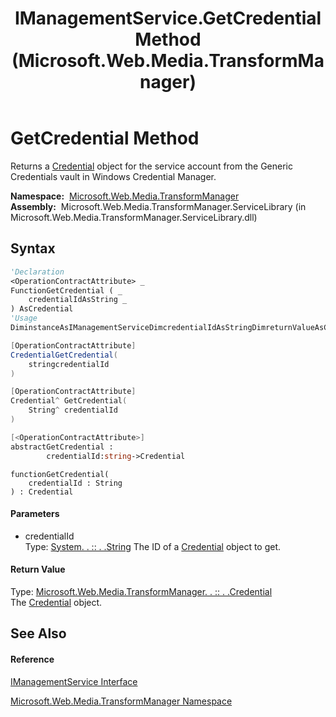 ﻿---
title: IManagementService.GetCredential Method  (Microsoft.Web.Media.TransformManager)
TOCTitle: GetCredential Method
ms:assetid: M:Microsoft.Web.Media.TransformManager.IManagementService.GetCredential(System.String)
ms:mtpsurl: https://msdn.microsoft.com/en-us/library/microsoft.web.media.transformmanager.imanagementservice.getcredential(v=VS.90)
ms:contentKeyID: 35521066
ms.date: 06/14/2012
mtps_version: v=VS.90
f1_keywords:
- Microsoft.Web.Media.TransformManager.IManagementService.GetCredential
dev_langs:
- CSharp
- JScript
- VB
- FSharp
- c++
api_location:
- Microsoft.Web.Media.TransformManager.ServiceLibrary.dll
api_name:
- Microsoft.Web.Media.TransformManager.IManagementService.GetCredential
api_type:
- Managed
topic_type:
- apiref
- kbSyntax
product_family_name: VS
ROBOTS: INDEX,FOLLOW
---

# GetCredential Method

Returns a [Credential](credential-class-microsoft-web-media-transformmanager.md) object for the service account from the Generic Credentials vault in Windows Credential Manager.

**Namespace:**  [Microsoft.Web.Media.TransformManager](microsoft-web-media-transformmanager-namespace.md)  
**Assembly:**  Microsoft.Web.Media.TransformManager.ServiceLibrary (in Microsoft.Web.Media.TransformManager.ServiceLibrary.dll)

## Syntax

``` vb
'Declaration
<OperationContractAttribute> _
FunctionGetCredential ( _
    credentialIdAsString _
) AsCredential
'Usage
DiminstanceAsIManagementServiceDimcredentialIdAsStringDimreturnValueAsCredentialreturnValue = instance.GetCredential(credentialId)
```

``` csharp
[OperationContractAttribute]
CredentialGetCredential(
    stringcredentialId
)
```

``` c++
[OperationContractAttribute]
Credential^ GetCredential(
    String^ credentialId
)
```

``` fsharp
[<OperationContractAttribute>]
abstractGetCredential : 
        credentialId:string->Credential
```

``` jscript
functionGetCredential(
    credentialId : String
) : Credential
```

#### Parameters

  - credentialId  
    Type: [System. . :: . .String](https://msdn.microsoft.com/en-us/library/s1wwdcbf\(v=vs.90\))  
    The ID of a [Credential](credential-class-microsoft-web-media-transformmanager.md) object to get.  

#### Return Value

Type: [Microsoft.Web.Media.TransformManager. . :: . .Credential](credential-class-microsoft-web-media-transformmanager.md)  
The [Credential](credential-class-microsoft-web-media-transformmanager.md) object.  

## See Also

#### Reference

[IManagementService Interface](imanagementservice-interface-microsoft-web-media-transformmanager.md)

[Microsoft.Web.Media.TransformManager Namespace](microsoft-web-media-transformmanager-namespace.md)

